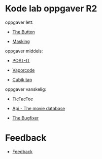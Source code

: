 # Kode lab oppgaver R2
oppgaver lett:

* [The Button](https://jsfiddle.net/tbsBR/c0gf3vpd/46/)

* [Masking](https://jsfiddle.net/elm19/ojg3fmvL/37/)

oppgaver middels:

* [POST-IT](https://jsfiddle.net/alhaBrreg/098Ltm65/257/)

* [Vaporcode](https://jsfiddle.net/tbsBR/qvgto6sc/42/)

* [Cubik tap](https://jsfiddle.net/elm19/1muvtgon/72/)

oppgaver vanskelig:

* [TicTacToe](https://jsfiddle.net/Sion17/xs8tcg4L/18/)

* [Api - The movie database](https://jsfiddle.net/msv92/zkdcL61u/18/)

* [The Bugfixer](https://jsfiddle.net/alhaBrreg/8pnk40bo/370/)

# Feedback

*   [Feedback](https://docs.google.com/forms/d/e/1FAIpQLSf2nb1euAKhzfKx73D5ZexjqgJLvqqCC0ySxS5fEOEOl55LdA/viewform?usp=sf_link)

